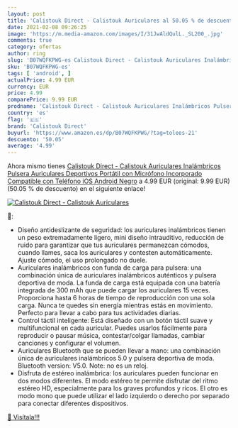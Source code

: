 ```yaml
---
layout: post
title: 'Calistouk Direct - Calistouk Auriculares al 50.05 % de descuento'
date: 2021-02-08 09:26:25
image: 'https://m.media-amazon.com/images/I/31JwAldQulL._SL200_.jpg'
comments: true
category: ofertas
author: ring
slug: 'B07WQFKPWG-es Calistouk Direct - Calistouk Auriculares Inalámbricos...'
sku: 'B07WQFKPWG-es'
tags: [ 'android', ]
actualPrice: 4.99 EUR
currency: EUR
price: 4.99
comparePrice: 9.99 EUR
prodname: 'Calistouk Direct - Calistouk Auriculares Inalámbricos Pulsera Auriculares Deportivos Portátil con Micrófono Incorporado Compatible con Teléfono iOS Android Negro'
country: 'es'
flag: '🇪🇸'
brand: 'Calistouk Direct'
buyurl: 'https://www.amazon.es/dp/B07WQFKPWG/?tag=tolees-21'
descuento: '50.05'
average: '4.99'
---
```


Ahora mismo tienes [Calistouk Direct - Calistouk Auriculares Inalámbricos Pulsera Auriculares Deportivos Portátil con Micrófono Incorporado Compatible con Teléfono iOS Android Negro](https://www.amazon.es/dp/B07WQFKPWG/?tag=tolees-21) a 4.99 EUR (original: 9.99 EUR) (50.05 %  de descuento) en el siguiente enlace!

[![Calistouk Direct - Calistouk Auriculares](https://m.media-amazon.com/images/I/31JwAldQulL._SL200_.jpg)](https://www.amazon.es/dp/B07WQFKPWG/?tag=tolees-21)

🔎:

- Diseño antideslizante de seguridad: los auriculares inalámbricos tienen un peso extremadamente ligero, mini diseño intrauditivo, reducción de ruido para garantizar que tus auriculares permanezcan cómodos, cuando llames, saca los auriculares y contesten automáticamente. Ajuste cómodo, el uso prolongado no duele.
- Auriculares inalámbricos con funda de carga para pulsera: una combinación única de auriculares inalámbricos auténticos y pulsera deportiva de moda. La funda de carga está equipada con una batería integrada de 300 mAh que puede cargar los auriculares 15 veces. Proporciona hasta 6 horas de tiempo de reproducción con una sola carga. Nunca te quedes sin energía mientras estás en movimiento. Perfecto para llevar a cabo para tus actividades diarias.
- Control táctil inteligente: Está diseñado con un botón táctil suave y multifuncional en cada auricular. Puedes usarlos fácilmente para reproducir o pausar música, contestar/colgar llamadas, cambiar canciones y configurar el volumen.
- Auriculares Bluetooth que se pueden llevar a mano: una combinación única de auriculares inalámbricos 5.0 y pulsera deportiva de moda. Bluetooth version: V5.0. Note: no es un reloj.
- Disfruta de estéreo inalámbrica: los auriculares pueden funcionar en dos modos diferentes. El modo estéreo te permite disfrutar del ritmo estéreo HD, especialmente para los graves profundos y ricos. El otro es modo mono que puede utilizar el lado izquierdo o derecho por separado para conectar diferentes dispositivos.

[🛒 Visítala!!!](https://www.amazon.es/dp/B07WQFKPWG/?tag=tolees-21)
